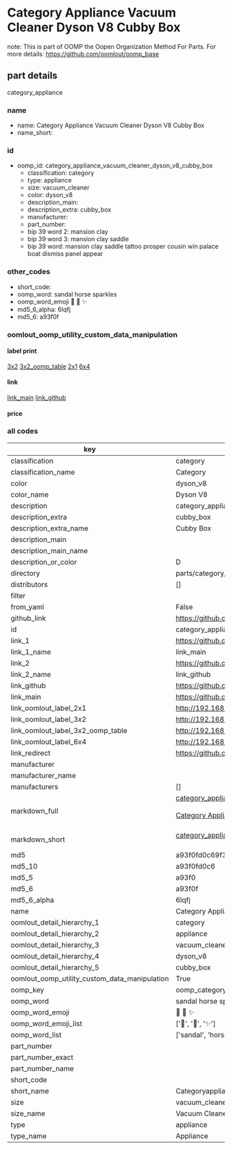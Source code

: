 # Category Appliance Vacuum Cleaner Dyson V8 Cubby Box  

note: This is part of OOMP the Oopen Organization Method For Parts. For more details: https://github.com/oomlout/oomp_base

##  part details
  



category_appliance



### name
* name: Category Appliance Vacuum Cleaner Dyson V8 Cubby Box
* name_short: 
### id
* oomp_id: category_appliance_vacuum_cleaner_dyson_v8_cubby_box
  * classification: category
  * type: appliance
  * size: vacuum_cleaner
  * color: dyson_v8
  * description_main: 
  * description_extra: cubby_box
  * manufacturer: 
  * part_number: 
  * bip 39 word 2: mansion clay
  * bip 39 word 3: mansion clay saddle
  * bip 39 word: mansion clay saddle tattoo prosper cousin win palace boat dismiss panel appear

### other_codes
* short_code: 
* oomp_word: sandal horse sparkles
* oomp_word_emoji :sandal: :horse: :sparkles:
* md5_6_alpha: 6lqfj
* md5_6: a93f0f






### oomlout_oomp_utility_custom_data_manipulation
#### label print
[3x2](http://192.168.1.245:1112/?label=oomp%206lqfj)
[3x2_oomp_table](http://192.168.1.108:1112/?label=oomp%206lqfj)
[2x1](http://192.168.1.242:1112/?label=oomp%206lqfj)
[6x4](http://192.168.1.55:1112/?label=oomp%206lqfj)    

#### link

[link_main](https://github.com/oomlout/oomlout_oomp_version_1_messy/tree/main/parts/category_appliance_vacuum_cleaner_dyson_v8_cubby_box) [link_github](https://github.com/oomlout/oomlout_oomp_version_1_messy/tree/main/parts/category_appliance_vacuum_cleaner_dyson_v8_cubby_box)                             

#### price







### all codes 
| key | value |  
| --- | --- |  
| classification | category |  
| classification_name | Category |  
| color | dyson_v8 |  
| color_name | Dyson V8 |  
| description | category_appliance |  
| description_extra | cubby_box |  
| description_extra_name | Cubby Box |  
| description_main |  |  
| description_main_name |  |  
| description_or_color | D  |  
| directory | parts/category_appliance_vacuum_cleaner_dyson_v8_cubby_box |  
| distributors | [] |  
| filter |  |  
| from_yaml | False |  
| github_link | https://github.com/oomlout/oomlout_oomp_part_src/tree/main/parts/category_appliance_vacuum_cleaner_dyson_v8_cubby_box |  
| id | category_appliance_vacuum_cleaner_dyson_v8_cubby_box |  
| link_1 | https://github.com/oomlout/oomlout_oomp_version_1_messy/tree/main/parts/category_appliance_vacuum_cleaner_dyson_v8_cubby_box |  
| link_1_name | link_main |  
| link_2 | https://github.com/oomlout/oomlout_oomp_version_1_messy/tree/main/parts/category_appliance_vacuum_cleaner_dyson_v8_cubby_box |  
| link_2_name | link_github |  
| link_github | https://github.com/oomlout/oomlout_oomp_version_1_messy/tree/main/parts/category_appliance_vacuum_cleaner_dyson_v8_cubby_box |  
| link_main | https://github.com/oomlout/oomlout_oomp_version_1_messy/tree/main/parts/category_appliance_vacuum_cleaner_dyson_v8_cubby_box |  
| link_oomlout_label_2x1 | http://192.168.1.242:1112/?label=oomp%206lqfj |  
| link_oomlout_label_3x2 | http://192.168.1.245:1112/?label=oomp%206lqfj |  
| link_oomlout_label_3x2_oomp_table | http://192.168.1.108:1112/?label=oomp%206lqfj |  
| link_oomlout_label_6x4 | http://192.168.1.55:1112/?label=oomp%206lqfj |  
| link_redirect | https://github.com/oomlout/oomlout_oomp_version_1_messy/tree/main/parts/category_appliance_vacuum_cleaner_dyson_v8_cubby_box |  
| manufacturer |  |  
| manufacturer_name |  |  
| manufacturers | [] |  
| markdown_full | [category_appliance_vacuum_cleaner_dyson_v8_cubby_box](none)<br>[](none)<br>[Category Appliance Vacuum Cleaner Dyson V8 Cubby Box](none)<br><br> |  
| markdown_short | [category_appliance_vacuum_cleaner_dyson_v8_cubby_box](none)<br><br> |  
| md5 | a93f0fd0c69f3f68c5d64de57b8a8c3a |  
| md5_10 | a93f0fd0c6 |  
| md5_5 | a93f0 |  
| md5_6 | a93f0f |  
| md5_6_alpha | 6lqfj |  
| name | Category Appliance Vacuum Cleaner Dyson V8 Cubby Box |  
| oomlout_detail_hierarchy_1 | category |  
| oomlout_detail_hierarchy_2 | appliance |  
| oomlout_detail_hierarchy_3 | vacuum_cleaner |  
| oomlout_detail_hierarchy_4 | dyson_v8 |  
| oomlout_detail_hierarchy_5 | cubby_box |  
| oomlout_oomp_utility_custom_data_manipulation | True |  
| oomp_key | oomp_category_appliance_vacuum_cleaner_dyson_v8_cubby_box |  
| oomp_word | sandal horse sparkles |  
| oomp_word_emoji | :sandal: :horse: :sparkles: |  
| oomp_word_emoji_list | [':sandal:', ':horse:', ':sparkles:'] |  
| oomp_word_list | ['sandal', 'horse', 'sparkles'] |  
| part_number |  |  
| part_number_exact |  |  
| part_number_name |  |  
| short_code |  |  
| short_name | Categoryappliance |  
| size | vacuum_cleaner |  
| size_name | Vacuum Cleaner |  
| type | appliance |  
| type_name | Appliance |  
